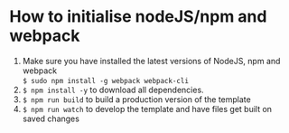 
# How to initialise nodeJS/npm and webpack

  1. Make sure you have installed the latest versions of NodeJS, npm and webpack  
    `$ sudo npm install -g webpack webpack-cli`
  1. `$ npm install -y` to download all dependencies.
  1. `$ npm run build` to build a production version of the template
  1. `$ npm run watch` to develop the template and have files get built on saved changes
  
  

